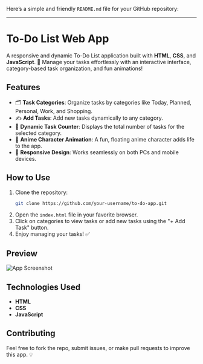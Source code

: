 Here’s a simple and friendly `README.md` file for your GitHub repository:

---

# To-Do List Web App

A responsive and dynamic To-Do List application built with **HTML**, **CSS**, and **JavaScript**. 🎯 Manage your tasks effortlessly with an interactive interface, category-based task organization, and fun animations!

## Features
- 🗂 **Task Categories**: Organize tasks by categories like Today, Planned, Personal, Work, and Shopping.
- ✍️ **Add Tasks**: Add new tasks dynamically to any category.
- 🔢 **Dynamic Task Counter**: Displays the total number of tasks for the selected category.
- 🎨 **Anime Character Animation**: A fun, floating anime character adds life to the app.
- 📱 **Responsive Design**: Works seamlessly on both PCs and mobile devices.

## How to Use
1. Clone the repository:
   ```bash
   git clone https://github.com/your-username/to-do-app.git
   ```
2. Open the `index.html` file in your favorite browser.
3. Click on categories to view tasks or add new tasks using the "+ Add Task" button.
4. Enjoy managing your tasks! ✅

## Preview
![App Screenshot](path-to-your-screenshot.png)

## Technologies Used
- **HTML**
- **CSS**
- **JavaScript**

## Contributing
Feel free to fork the repo, submit issues, or make pull requests to improve this app. 💡
